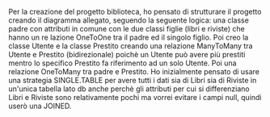 Per la creazione del progetto biblioteca, ho pensato di strutturare il progetto creando il diagramma allegato, seguendo
la seguente logica: una classe padre con attributi in comune con le due classi figlie (libri e riviste) che hanno un re
lazione OneToOne tra il padre ed il singolo figlio. Poi creo la classe Utente e la classe Prestito creando una relazione
ManyToMany tra Utente e Prestito (bidirezionale) poichè un Utente può avere più prestiti mentro lo specifico Prestito fa
riferimento ad un solo Utente. Poi una relazione OneToMany tra padre e Prestito. Ho inizialmente pensato
di usare una strategia SINGLE.TABLE per avere tutti i dati sia di Libri sia di Riviste in un'unica tabella lato db anche
perchè gli attributi per cui si differenziano Libri e Riviste sono relativamente pochi ma vorrei evitare i campi null,
quindi userò una JOINED.
